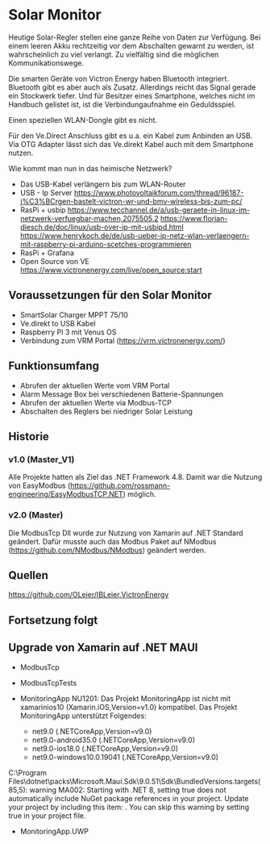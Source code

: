 ﻿# Solar Monitor

Heutige Solar-Regler stellen eine ganze Reihe von Daten zur Verfügung. Bei einem leeren Akku rechtzeitig vor dem Abschalten gewarnt zu werden,
ist wahrscheinlich zu viel verlangt. Zu vielfältig sind die möglichen Kommunikationswege.

Die smarten Geräte von Victron Energy haben Bluetooth integriert. Bluetooth gibt es aber auch als Zusatz.
Allerdings reicht das Signal gerade ein Stockwerk tiefer. Und für Besitzer eines Smartphone, welches nicht im Handbuch gelistet ist, ist die Verbindungaufnahme ein Geduldsspiel.

Einen speziellen WLAN-Dongle gibt es nicht.

Für den Ve.Direct Anschluss gibt es u.a. ein Kabel zum Anbinden an USB. Via OTG Adapter lässt sich das Ve.direkt Kabel auch mit dem Smartphone nutzen.

Wie kommt man nun in das heimische Netzwerk?
- Das USB-Kabel verlängern bis zum WLAN-Router
- USB - Ip Server
https://www.photovoltaikforum.com/thread/96187-j%C3%BCrgen-bastelt-victron-wr-und-bmv-wireless-bis-zum-pc/
- RasPi + usbip
https://www.tecchannel.de/a/usb-geraete-in-linux-im-netzwerk-verfuegbar-machen,2075505,2
https://www.florian-diesch.de/doc/linux/usb-over-ip-mit-usbipd.html
https://www.henrykoch.de/de/usb-ueber-ip-netz-wlan-verlaengern-mit-raspberry-pi-arduino-scetches-programmieren
- RasPi + Grafana
- Open Source von VE
https://www.victronenergy.com/live/open_source:start

## Voraussetzungen für den Solar Monitor

- SmartSolar Charger MPPT 75/10
- Ve.direkt to USB Kabel
- Raspberry PI 3 mit Venus OS
- Verbindung zum VRM Portal (https://vrm.victronenergy.com/)

## Funktionsumfang

- Abrufen der aktuellen Werte vom VRM Portal
- Alarm Message Box bei verschiedenen Batterie-Spannungen
- Abrufen der aktuellen Werte via Modbus-TCP
- Abschalten des Reglers bei niedriger Solar Leistung

## Historie

### v1.0 (Master_V1)
Alle Projekte hatten als Ziel das .NET Framework 4.8.
Damit war die Nutzung von EasyModbus (https://github.com/rossmann-engineering/EasyModbusTCP.NET) möglich.

### v2.0 (Master)
Die ModbusTcp Dll wurde zur Nutzung von Xamarin auf .NET Standard geändert.
Dafür musste auch das Modbus Paket auf NModbus (https://github.com/NModbus/NModbus) geändert werden.

## Quellen
https://github.com/OLeier/IBLeier.VictronEnergy

## Fortsetzung folgt

## Upgrade von Xamarin auf .NET MAUI

- ModbusTcp
- ModbusTcpTests

- MonitoringApp
NU1201: Das Projekt MonitoringApp ist nicht mit xamarinios10 (Xamarin.iOS,Version=v1.0) kompatibel. Das Projekt MonitoringApp unterstützt Folgendes:
  - net9.0 (.NETCoreApp,Version=v9.0)
  - net9.0-android35.0 (.NETCoreApp,Version=v9.0)
  - net9.0-ios18.0 (.NETCoreApp,Version=v9.0)
  - net9.0-windows10.0.19041 (.NETCoreApp,Version=v9.0)

C:\Program Files\dotnet\packs\Microsoft.Maui.Sdk\9.0.51\Sdk\BundledVersions.targets(85,5): warning MA002: Starting with .NET 8, setting  <UseMaui>true</UseMaui>  does not automatically include NuGet package references in your project.  Update your project by including this item:  <PackageReference Include="Microsoft.Maui.Controls" Version="9.0.51" />.  You can skip this warning by setting  <SkipValidateMauiImplicitPackageReferences>true</SkipValidateMauiImplicitPackageReferences>  in your project file.

- MonitoringApp.UWP
